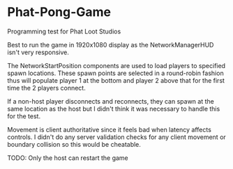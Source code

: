 # Phat-Pong-Game
Programming test for Phat Loot Studios

Best to run the game in 1920x1080 display as the NetworkManagerHUD isn't very responsive.

The NetworkStartPosition components are used to load players to specified spawn locations. These spawn points are selected in a round-robin fashion thus will populate player 1 at the bottom and player 2 above that for the first time the 2 players connect.

If a non-host player disconnects and reconnects, they can spawn at the same location as the host but I didn't think it was necessary to handle this for the test.

Movement is client authoritative since it feels bad when latency affects controls. I didn't do any server validation checks for any client movement or boundary collision so this would be cheatable.

TODO: Only the host can restart the game
